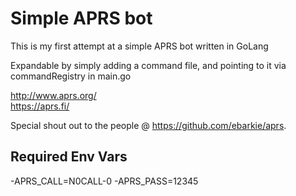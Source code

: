 # Simple APRS bot
This is my first attempt at a simple APRS bot written in GoLang

Expandable by simply adding a command file, and pointing to it via commandRegistry in main.go

http://www.aprs.org/ <br>
https://aprs.fi/

Special shout out to the people @ https://github.com/ebarkie/aprs.

## Required Env Vars
-APRS_CALL=N0CALL-0 -APRS_PASS=12345